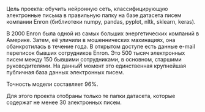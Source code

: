Цель проекта: обучить нейронную сеть, классифицирующую электронные письма в правильную папку на базе датасета писем компании Enron (библиотеки numpy, pandas, pyplot, nltk, sklearn, keras).

В 2000 Enron была одной из самых больших энергетических компаний в Америке. Затем, её уличили в мошеннических махинациях, она обанкротилась в течение года.
В открытом доступе есть данные e-mail переписок бывших сотрудников Enron. Это 500 тысяч электронных писем между 150 бывшими сотрудниками, в основном, старшими руководителями. На данныЙ момент это единственная крупнейшая публичная база данных электронных писем.

Точность модели составляет 96%. 

Для этого проекта отобраны только те папки датасета, которые содержат не менее 30 электронных писем. 


